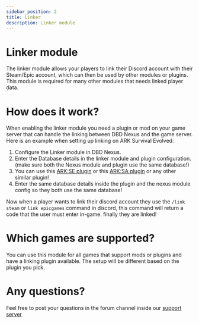 ```yaml
---
sidebar_position: 2
title: Linker
description: Linker module
---
```


# Linker module

The linker module allows your players to link their Discord account with their Steam/Epic account, which can then be used by other modules or plugins. This module is required for many other modules that needs linked player data.

# How does it work?

When enabling the linker module you need a plugin or mod on your game server that can handle the linking between DBD Nexus and the game server. Here is an example when setting up linking on ARK Survival Evolved:

1. Configure the Linker module in DBD Nexus.
2. Enter the Database details in the linker module and plugin configuration. (make sure both the Nexus module and plugin use the same database!)
3. You can use this [ARK:SE plugin](https://gameservershub.com/forums/resources/discord-game-linker-free.626/) or this [ARK:SA plugin](https://gameservershub.com/forums/resources/asa-arklinkdiscord.719/) or any other similar plugin!
4. Enter the same database details inside the plugin and the nexus module config so they both use the same database!

Now when a player wants to link their discord account they use the `/link steam` or `link epicgames` command in discord, this command will return a code that the user must enter in-game. finally they are linked!

# Which games are supported?

You can use this module for all games that support mods or plugins and have a linking plugin available. The setup will be different based on the plugin you pick.

# Any questions?

Feel free to post your questions in the forum channel inside our [support server](https://discord.com/channels/488177151946915841/1207709181117997146)

